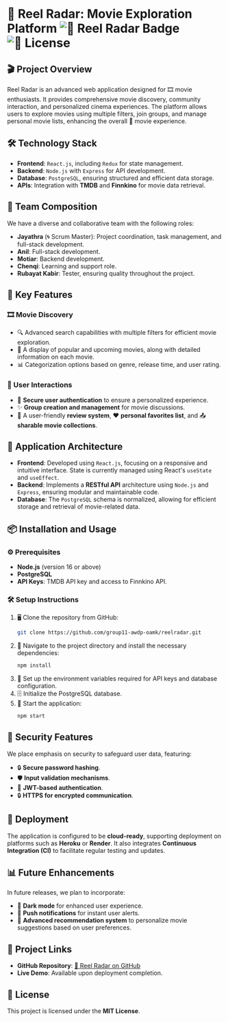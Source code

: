# 🎥 Reel Radar: Movie Exploration Platform ![🎫 Reel Radar Badge](https://img.shields.io/badge/version-1.0.0-blue) ![🔐 License](https://img.shields.io/badge/license-MIT-green)

## 🎬 Project Overview
Reel Radar is an advanced web application designed for 🎞️ movie enthusiasts. It provides comprehensive movie discovery, community interaction, and personalized cinema experiences. The platform allows users to explore movies using multiple filters, join groups, and manage personal movie lists, enhancing the overall 🎥 movie experience.

## 🛠 Technology Stack
- **Frontend**: `React.js`, including `Redux` for state management.
- **Backend**: `Node.js` with `Express` for API development.
- **Database**: `PostgreSQL`, ensuring structured and efficient data storage.
- **APIs**: Integration with **TMDB** and **Finnkino** for movie data retrieval.

## 👥 Team Composition
We have a diverse and collaborative team with the following roles:
- **Jayathra** (🌀 Scrum Master): Project coordination, task management, and full-stack development.
- **Anil**: Full-stack development.
- **Motiar**: Backend development.
- **Chenqi**: Learning and support role.
- **Rubayat Kabir**: Tester, ensuring quality throughout the project.

## 🌟 Key Features

### 🎞️ Movie Discovery
- 🔍 Advanced search capabilities with multiple filters for efficient movie exploration.
- 🎥 A display of popular and upcoming movies, along with detailed information on each movie.
- 📊 Categorization options based on genre, release time, and user rating.

### 👥 User Interactions
- 🔐 **Secure user authentication** to ensure a personalized experience.
- ✨ **Group creation and management** for movie discussions.
- 📝 A user-friendly **review system**, ❤️ **personal favorites list**, and 📤 **sharable movie collections**.

## 🔧 Application Architecture
- **Frontend**: Developed using `React.js`, focusing on a responsive and intuitive interface. State is currently managed using React's `useState` and `useEffect`.
- **Backend**: Implements a **RESTful API** architecture using `Node.js` and `Express`, ensuring modular and maintainable code.
- **Database**: The `PostgreSQL` schema is normalized, allowing for efficient storage and retrieval of movie-related data.

## 📦 Installation and Usage

### ⚙️ Prerequisites
- **Node.js** (version 16 or above)
- **PostgreSQL**
- **API Keys**: TMDB API key and access to Finnkino API.

### 🛠️ Setup Instructions
1. 🖥️ Clone the repository from GitHub:
   ```bash
   git clone https://github.com/group11-awdp-oamk/reelradar.git
   ```
2. 📂 Navigate to the project directory and install the necessary dependencies:
   ```bash
   npm install
   ```
3. 🔑 Set up the environment variables required for API keys and database configuration.
4. 🗄️ Initialize the PostgreSQL database.
5. 🚀 Start the application:
   ```bash
   npm start
   ```

## 🔐 Security Features
We place emphasis on security to safeguard user data, featuring:
- 🔒 **Secure password hashing**.
- 🛡️ **Input validation mechanisms**.
- 🔑 **JWT-based authentication**.
- 🔒 **HTTPS for encrypted communication**.

## 🚀 Deployment
The application is configured to be **cloud-ready**, supporting deployment on platforms such as **Heroku** or **Render**. It also integrates **Continuous Integration (CI)** to facilitate regular testing and updates.

## 📊 Future Enhancements
In future releases, we plan to incorporate:
- 🌙 **Dark mode** for enhanced user experience.
- 🔔 **Push notifications** for instant user alerts.
- 🤖 **Advanced recommendation system** to personalize movie suggestions based on user preferences.

## 🔗 Project Links
- **GitHub Repository**: [🔗 Reel Radar on GitHub](https://github.com/group11-awdp-oamk/reelradar)
- **Live Demo**: Available upon deployment completion.

## 📝 License
This project is licensed under the **MIT License**.




